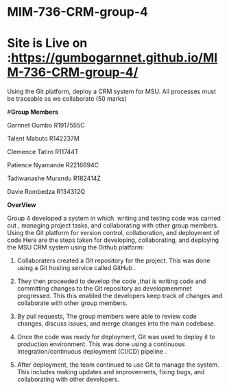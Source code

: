 # MIM-736-CRM-group-4
# Site  is Live on :https://gumbogarnnet.github.io/MIM-736-CRM-group-4/
Using the Git platform, deploy a CRM system for MSU. All processes must be traceable as we collaborate (50 marks)

#**Group Members**

Garnnet Gumbo R1917555C

Talent Mabuto R142237M

Clemence Tatiro R11744T

Patience Nyamande R2216694C

Tadiwanashe Murandu R182414Z

Davie Rombedza R134312Q

**OverView**

Group 4 developed a system in which  writing and testing code was carried out , managing project tasks, and collaborating with other group members. Using the Git platform for version control, collaboration, and deployment of code Here are the steps taken for developing, collaborating, and deploying the MSU CRM system using the Github platform:

1. Collaboraters created a Git repository for the  project. This was done using a Git hosting service called GitHub .

2. They then proceeded to develop the code ,that is writing  code and committing  changes to the Git repository as developmenmnet progressed. This this enabled the developers  keep track of changes and collaborate with other group members.

3.  By  pull requests, The group members were able to review code changes, discuss issues, and merge changes into the main codebase.

4. Once the code was ready for deployment,  Git was used to deploy it to  production environment. This was  done using a continuous integration/continuous deployment (CI/CD) pipeline .

5.  After deployment, the team  continued to use Git to manage the system. This includes making updates and improvements, fixing bugs, and collaborating with other developers.


